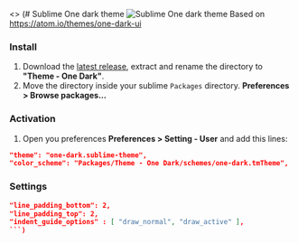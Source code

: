 <> (# Sublime One dark theme
![Sublime One dark theme](http://i.imgur.com/ceim8Nh.png)
Based on https://atom.io/themes/one-dark-ui

### Install
1. Download the [latest release](https://github.com/andresmichel/sublime-one-dark/releases/latest), extract and rename the directory to **"Theme - One Dark"**.
2. Move the directory inside your sublime `Packages` directory. **Preferences > Browse packages...**

### Activation
1. Open you preferences **Preferences > Setting - User** and add this lines:

```json
"theme": "one-dark.sublime-theme",
"color_scheme": "Packages/Theme - One Dark/schemes/one-dark.tmTheme",
```

### Settings
```json
"line_padding_bottom": 2,
"line_padding_top": 2,
"indent_guide_options" : [ "draw_normal", "draw_active" ],
```)
